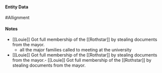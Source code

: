 #### Entity Data

#Allignment

#### Notes

- [[Louie]] Got full membership of the [[Rothstar]]  by stealing documents from the mayor.
    - all the major families called to meeting at the university
- [[Louie]] Got full membership of the [[Rothstar]]  by stealing documents from the mayor.- [[Louie]] Got full membership of the [[Rothstar]]  by stealing documents from the mayor.